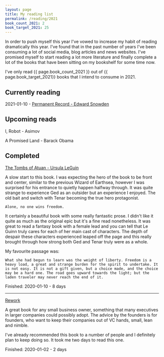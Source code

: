 ```yaml
---
layout: page
title: My reading list
permalink: /reading/2021
book_count_2021: 2
book_target_2021: 25
---
```


In order to push myself this year I've vowed to increase my habit of reading dramatically this year.  I've found that in the past number of years I've been consuming a lot of social media, blog articles and news websites.  I've promised myself to start reading a lot more literature and finally complete a lot of the books that have been sitting on my bookshelf for some time now.


I've only read {{ page.book_count_2021 }} out of {{ page.book_target_2021}} books that I intend to consume in 2021.

## Currently reading

2021-01-10 - [Permanent Record - Edward Snowden](https://www.amazon.com/Permanent-Record-Edward-Snowden/dp/1250772907)

## Upcoming reads

I, Robot - Asimov

A Promised Land - Barack Obama



## Completed

[The Tombs of Atuan - Ursula LeGuin](https://www.amazon.com/Tombs-Atuan-Earthsea-Cycle/dp/1442459913)

A slow start to this book.  I was expecting the hero of the book to be front and center, similar to the previous Wizard of Earthsea, however I was surprised for his entrance to quietly happen halfway through.  It was quite strange to experience Ged as an outsider but an experience I enjoyed.  The old bait and switch with Tenar becoming the true hero protagonist.

	Alone, no one wins freedom.

It certainly a beautiful book with some really fantastic prose.  I didn't like it quite as much as the original epic but it's a fine read nonetheless.  It was great to read a fantasy book with a female lead and you can tell that Le Guinn truly cares for each of her main cast of characters.  The depth of despair these characters experienced leaped off the page and this really brought through how strong both Ged and Tenar truly were as a whole.

My favourite passage was:
	
	What she had begun to learn was the weight of liberty. Freedom is a heavy load, a great and strange burden for the spirit to undertake. It is not easy. It is not a gift given, but a choice made, and the choice may be a hard one. The road goes upward towards the light; but the laden traveler may never reach the end of it.




Finished: 2020-01-10 - 8 days
<br/>

<hr/>

[Rework](https://www.amazon.com/Rework-Jason-Fried/dp/0307463745)

A great book for any small business owner, something that many executives in larger companies could possibly adopt.  The advice by the founders is for founders, who want to keep their companies out of VC hands, small, lean and nimble.

I've already recommended this book to a number of people and I definitely plan to keep doing so.  It took me two days to read this one. 

Finished: 2020-01-02 - 2 days
